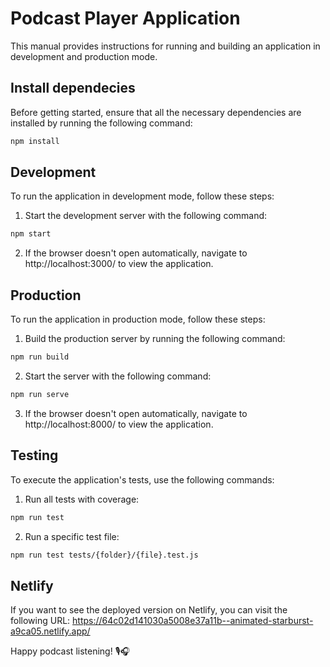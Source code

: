 # Podcast Player Application

This manual provides instructions for running and building an application in development and production mode.

## Install dependecies
Before getting started, ensure that all the necessary dependencies are installed by running the following command:
```bash
npm install
```

## Development
To run the application in development mode, follow these steps:
1. Start the development server with the following command:
```bash
npm start
```

2. If the browser doesn't open automatically, navigate to http://localhost:3000/ to view the application.


## Production
To run the application in production mode, follow these steps:
1. Build the production server by running the following command:
```bash
npm run build
```

2. Start the server with the following command:
```bash
npm run serve
```

3. If the browser doesn't open automatically, navigate to http://localhost:8000/ to view the application.


## Testing
To execute the application's tests, use the following commands:
1. Run all tests with coverage:
```bash
npm run test
```

2. Run a specific test file:
```bash
npm run test tests/{folder}/{file}.test.js
```

## Netlify
If you want to see the deployed version on Netlify, you can visit the following URL:
https://64c02d141030a5008e37a11b--animated-starburst-a9ca05.netlify.app/

Happy podcast listening! 🎙️🎧